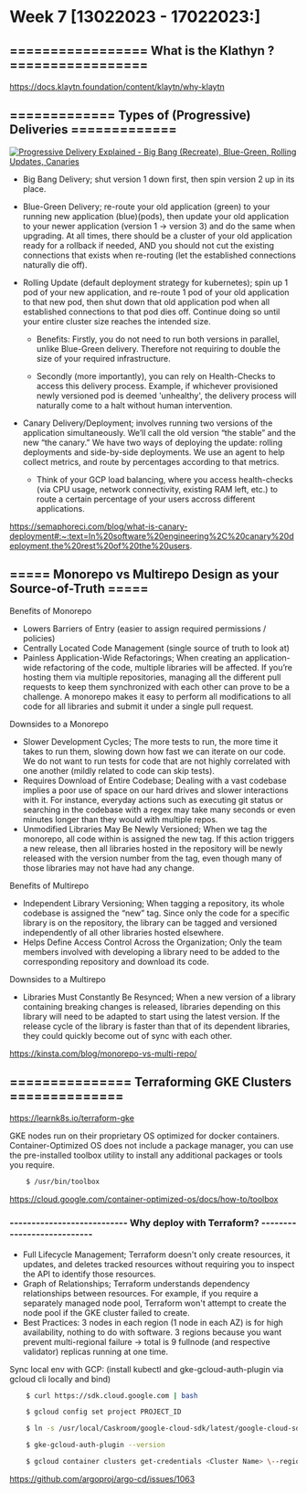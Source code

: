 # Week 7 [13022023 - 17022023:]

## ================= What is the Klathyn ? =================

https://docs.klaytn.foundation/content/klaytn/why-klaytn

## ============= Types of (Progressive) Deliveries =============

[![Progressive Delivery Explained - Big Bang (Recreate), Blue-Green, Rolling Updates, Canaries](https://img.youtube.com/vi/HKkhD6nokC8/0.jpg)](https://www.youtube.com/watch?v=HKkhD6nokC8 "Progressive Delivery Explained - Big Bang (Recreate), Blue-Green, Rolling Updates, Canaries")

- Big Bang Delivery; shut version 1 down first, then spin version 2 up in its place.

- Blue-Green Delivery; re-route your old application (green) to your running new application (blue)(pods), then update your old application to your newer application (version 1 -> version 3) and do the same when upgrading. At all times, there should be a cluster of your old application ready for a rollback if needed, AND you should not cut the existing connections that exists when re-routing (let the established connections naturally die off).

- Rolling Update (default deployment strategy for kubernetes); spin up 1 pod of your new application, and re-route 1 pod of your old application to that new pod, then shut down that old application pod when all established connections to that pod dies off. Continue doing so until your entire cluster size reaches the intended size.

    - Benefits: Firstly, you do not need to run both versions in parallel, unlike Blue-Green delivery. Therefore not requiring to double the size of your required infrastructure.

    - Secondly (more importantly), you can rely on Health-Checks to access this delivery process. Example, if whichever provisioned newly versioned pod is deemed 'unhealthy', the delivery process will naturally come to a halt without human intervention.

- Canary Delivery/Deployment; involves running two versions of the application simultaneously. We’ll call the old version “the stable” and the new “the canary.” We have two ways of deploying the update: rolling deployments and side-by-side deployments. We use an agent to help collect metrics, and route by percentages according to that metrics. 

    - Think of your GCP load balancing, where you access health-checks (via CPU usage, network connectivity, existing RAM left, etc.) to route a certain percentage of your users accross different applications. 

https://semaphoreci.com/blog/what-is-canary-deployment#:~:text=In%20software%20engineering%2C%20canary%20deployment,the%20rest%20of%20the%20users.

## ===== Monorepo vs Multirepo Design as your Source-of-Truth =====

Benefits of Monorepo

<ul>
    <li>Lowers Barriers of Entry (easier to assign required permissions / policies)</li>
    <li>Centrally Located Code Management (single source of truth to look at)</li>
    <li>Painless Application-Wide Refactorings; When creating an application-wide refactoring of the code, multiple libraries will be affected. If you’re hosting them via multiple repositories, managing all the different pull requests to keep them synchronized with each other can prove to be a challenge. A monorepo makes it easy to perform all modifications to all code for all libraries and submit it under a single pull request.</li>
</ul>

Downsides to a Monorepo

<ul>
    <li>Slower Development Cycles; The more tests to run, the more time it takes to run them, slowing down how fast we can iterate on our code. We do not want to run tests for code that are not highly correlated with one another (mildly related to code can skip tests).</li>
    <li>Requires Download of Entire Codebase; Dealing with a vast codebase implies a poor use of space on our hard drives and slower interactions with it. For instance, everyday actions such as executing git status or searching in the codebase with a regex may take many seconds or even minutes longer than they would with multiple repos.</li>
    <li>Unmodified Libraries May Be Newly Versioned; When we tag the monorepo, all code within is assigned the new tag. If this action triggers a new release, then all libraries hosted in the repository will be newly released with the version number from the tag, even though many of those libraries may not have had any change.</li>
</ul>

Benefits of Multirepo

<ul>
    <li>Independent Library Versioning; When tagging a repository, its whole codebase is assigned the “new” tag. Since only the code for a specific library is on the repository, the library can be tagged and versioned independently of all other libraries hosted elsewhere.</li>
    <li>Helps Define Access Control Across the Organization; Only the team members involved with developing a library need to be added to the corresponding repository and download its code.</li>
</ul>

Downsides to a Multirepo

<ul>
    <li>Libraries Must Constantly Be Resynced; When a new version of a library containing breaking changes is released, libraries depending on this library will need to be adapted to start using the latest version. If the release cycle of the library is faster than that of its dependent libraries, they could quickly become out of sync with each other.</li>
</ul>

https://kinsta.com/blog/monorepo-vs-multi-repo/

## =============== Terraforming GKE Clusters ==============

https://learnk8s.io/terraform-gke

GKE nodes run on their proprietary OS optimized for docker containers. Container-Optimized OS does not include a package manager, you can use the pre-installed toolbox utility to install any additional packages or tools you require.

```bash
    $ /usr/bin/toolbox
```

https://cloud.google.com/container-optimized-os/docs/how-to/toolbox

### --------------------------- Why deploy with Terraform? ---------------------------

<ul>
    <li>Full Lifecycle Management; Terraform doesn't only create resources, it updates, and deletes tracked resources without requiring you to inspect the API to identify those resources.</li>
    <li>Graph of Relationships; Terraform understands dependency relationships between resources. For example, if you require a separately managed node pool, Terraform won't attempt to create the node pool if the GKE cluster failed to create.</li>
    <li>Best Practices: 3 nodes in each region (1 node in each AZ) is for high availability, nothing to do with software. 3 regions because you want prevent multi-regional failure -> total is 9 fullnode (and respective validator) replicas running at one time.</li>
</ul>

Sync local env with GCP: (install kubectl and gke-gcloud-auth-plugin via gcloud cli locally and bind)

```bash
    $ curl https://sdk.cloud.google.com | bash

    $ gcloud config set project PROJECT_ID

    $ ln -s /usr/local/Caskroom/google-cloud-sdk/latest/google-cloud-sdk/bin/kubectl /usr/local/bin/

    $ gke-gcloud-auth-plugin --version

    $ gcloud container clusters get-credentials <Cluster Name> \--region=<compute region>    
```

https://github.com/argoproj/argo-cd/issues/1063